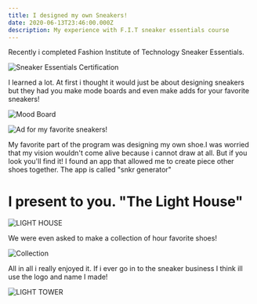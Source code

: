 ```yaml
---
title: I designed my own Sneakers!
date: 2020-06-13T23:46:00.000Z
description: My experience with F.I.T sneaker essentials course
---
```

Recently i completed Fashion Institute of Technology Sneaker Essentials. 

![](dexterhenningtonsnecertificate-0001.jpg "Sneaker Essentials Certification")

[](https://www.fitnyc.edu/)I learned a lot. At first i thought it would just be about designing sneakers but they had you make mode boards and even make adds for your favorite sneakers!



![](whole-mood.png "Mood Board")

![](nike-air-mowabb-comme-des-garcons-black-1-.png "Ad for my favorite sneakers!")



My favorite part of the program was designing my own shoe.I was worried that my vision wouldn't come alive because i cannot draw at all. But if you look you'll find it! I found an app that allowed me to create piece other shoes together. The app is called "snkr generator"



# I present to you. "The Light House"



![](img_4380.png "LIGHT HOUSE")

We were even asked to make a collection of hour favorite shoes!



![](collection.png "Collection")

 All in all i really enjoyed it. If i ever go in to the sneaker business  I think ill use the logo and name I made! 

![](black-and-red-laser-games-logo.png "LIGHT TOWER")